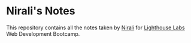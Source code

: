 # Nirali's Notes
This repository contains all the notes taken by [Nirali](https://github.com/nirali420) for [Lighthouse Labs](https://www.lighthouselabs.ca) Web Development Bootcamp.